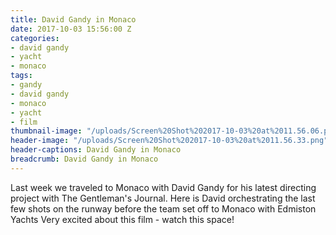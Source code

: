```yaml
---
title: David Gandy in Monaco
date: 2017-10-03 15:56:00 Z
categories:
- david gandy
- yacht
- monaco
tags:
- gandy
- david gandy
- monaco
- yacht
- film
thumbnail-image: "/uploads/Screen%20Shot%202017-10-03%20at%2011.56.06.png"
header-image: "/uploads/Screen%20Shot%202017-10-03%20at%2011.56.33.png"
header-captions: David Gandy in Monaco
breadcrumb: David Gandy in Monaco
---
```


Last week we traveled to Monaco with David Gandy for his latest directing project with The Gentleman's Journal.
Here is David orchestrating the last few shots on the runway before the team set off to Monaco with Edmiston Yachts 
Very excited about this film - watch this space!